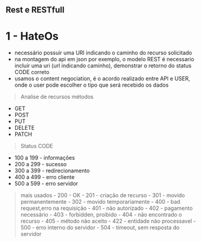 ## Rest e RESTfull

# 1 - HateOs
  - necessário possuir uma URI indicando o caminho do recurso solicitado
  - na montagem do api em json por exemplo, o modelo REST é necessario incluir uma uri (url indicando caminho), demonstrar o retorno do status CODE correto
  - usamos o content negociation, é o acordo realizado entre API e USER, onde o user pode escolher o tipo que será recebido os dados


> Analise de recursos
  > métodos
  - GET
  - POST
  - PUT
  - DELETE
  - PATCH

> Status CODE
  - 100 a 199 - informações
  - 200 a 299 - sucesso
  - 300 a 399 - redirecionamento
  - 400 a 499 - erro cliente
  - 500 a 599 - erro servidor

  > mais usados
    - 200 - OK
    - 201 - criação de recurso
    - 301 - movido permanentemente
    - 302 - movido temporariamente
    - 400 - bad request,erro na requisição
    - 401 - não autorizado
    - 402 - pagamento necessário
    - 403 - forbidden, proibido
    - 404 - não encontrado o recurso
    - 405 - método não aceito
    - 422 - entidade não processavel
    - 500 - erro interno do servidor
    - 504 - timeout, sem resposta do servidor

